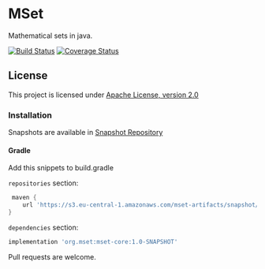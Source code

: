 # MSet

Mathematical sets in java.

[![Build Status](https://travis-ci.org/OleksiiChumak/mset.svg?branch=master)](https://travis-ci.org/OleksiiChumak/mset)
[![Coverage Status](https://sonarcloud.io/api/project_badges/measure?project=OleksiiChumak_mset&metric=coverage)](https://sonarcloud.io/dashboard?id=OleksiiChumak_mset)

## License

This project is licensed under [Apache License, version 2.0](https://www.apache.org/licenses/LICENSE-2.0)

### Installation

Snapshots are available in [Snapshot Repository](https://s3.eu-central-1.amazonaws.com/mset-artifacts/snapshot/)

#### Gradle

Add this snippets to build.gradle 

`repositories` section:  

```groovy
 maven {
    url 'https://s3.eu-central-1.amazonaws.com/mset-artifacts/snapshot/'
}
```

`dependencies` section:

```groovy
implementation 'org.mset:mset-core:1.0-SNAPSHOT'
```

Pull requests are welcome.